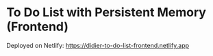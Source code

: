 # To Do List with Persistent Memory (Frontend)

Deployed on Netlify: https://didier-to-do-list-frontend.netlify.app
